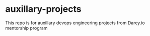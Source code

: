 # auxillary-projects
This repo is for auxillary devops engineering projects from Darey.io mentorship program
